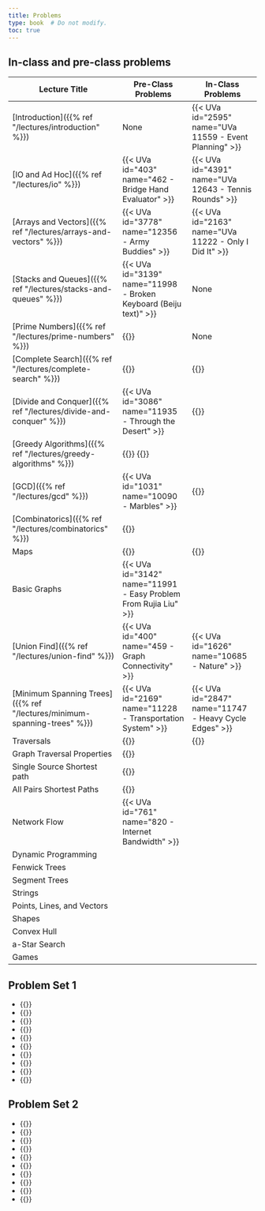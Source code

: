```yaml
---
title: Problems
type: book  # Do not modify.
toc: true
---
```


## In-class and pre-class problems

| Lecture Title                                                            | Pre-Class Problems                                                                           | In-Class Problems                                       |
|--------------------------------------------------------------------------|----------------------------------------------------------------------------------------------|---------------------------------------------------------|
| [Introduction]({{% ref "/lectures/introduction" %}})                     | None                                                                                         | {{< UVa id="2595" name="UVa 11559 - Event Planning" >}} |
| [IO and Ad Hoc]({{% ref "/lectures/io" %}})                              | {{< UVa id="403" name="462 - Bridge Hand Evaluator" >}}                                      | {{< UVa id="4391" name="UVa 12643 - Tennis Rounds" >}}  |
| [Arrays and Vectors]({{% ref "/lectures/arrays-and-vectors" %}})         | {{< UVa id="3778" name="12356 - Army Buddies" >}}                                            | {{< UVa id="2163"  name="UVa 11222 - Only I Did It" >}} |
| [Stacks and Queues]({{% ref "/lectures/stacks-and-queues" %}})           | {{< UVa id="3139" name="11998 - Broken Keyboard (Beiju text)" >}}                            | None                                                    |
| [Prime Numbers]({{% ref "/lectures/prime-numbers" %}})                   | {{<UVa id="484" name="543 - Goldbach’s Conjecture" >}}                                       | None                                                    |
| [Complete Search]({{% ref "/lectures/complete-search" %}})               | {{<UVa id="666" name="725 - Division" >}}                                                    | {{<UVa id="691" name="750 - 8 Queens Chess Problem" >}} |
| [Divide and Conquer]({{% ref "/lectures/divide-and-conquer" %}})         | {{< UVa id="3086" name="11935 - Through the Desert" >}}                                      | {{<UVa id="3344" name="12192 - Grapevine">}}            |
| [Greedy Algorithms]({{% ref "/lectures/greedy-algorithms" %}})           | {{<UVa id="1659" name="10718 - Bit Mask" >}} {{<UVa id="3743" name="12321 - Gas Station" >}} |                                                         |
| [GCD]({{% ref "/lectures/gcd" %}})                                       | {{< UVa id="1031" name="10090 - Marbles" >}}                                                 | {{<UVa id="1045" name="10104 - Euclid Problem">}}       |
| [Combinatorics]({{% ref "/lectures/combinatorics" %}})                   | {{<UVa id="1482" name="10541 - Stripe" >}}                                                   |                                                         |
| Maps                                                                     | {{<UVa id="2261" name="11286 - Conformity">}}                                                | {{<UVa id="1086" name="10145 - Lock Manager">}}         |
| Basic Graphs                                                             | {{< UVa id="3142" name="11991 - Easy Problem From Rujia Liu" >}}                             |                                                         |
| [Union Find]({{% ref "/lectures/union-find" %}})                         | {{< UVa id="400" name="459 - Graph Connectivity" >}}                                         | {{< UVa id="1626" name="10685 - Nature" >}}             |
| [Minimum Spanning Trees]({{% ref "/lectures/minimum-spanning-trees" %}}) | {{< UVa id="2169" name="11228 - Transportation System" >}}                                   | {{< UVa id="2847" name="11747 - Heavy  Cycle Edges" >}} |
| Traversals                                                               | {{<UVa id="3104" name="11953 - Battleships" >}}                                              | {{<UVa id="3544" name="1103 - Ancient Messages">}}                                                        |
| Graph Traversal Properties                                               | {{<UVa id="1057" name="10116 - Robot Motion">}}                                              |                                                         |
| Single Source Shortest path                                              | {{<UVa id="370" name="429 - Word Transformation" >}}                                         |                                                         |
| All Pairs Shortest Paths                                                 | {{<UVa id="762" name="821 - Page Hopping" >}}                                                |                                                         |
| Network Flow                                                             | {{< UVa id="761" name="820 - Internet Bandwidth" >}}                                         |                                                         |
| Dynamic Programming                                                      |                                                                                              |                                                         |
| Fenwick Trees                                                            |                                                                                              |                                                         |
| Segment Trees                                                            |                                                                                              |                                                         |
| Strings                                                                  |                                                                                              |                                                         |
| Points, Lines, and Vectors                                               |                                                                                              |                                                         |
| Shapes                                                                   |                                                                                              |                                                         |
| Convex Hull                                                              |                                                                                              |                                                         |
| a-Star Search                                                            |                                                                                              |                                                         |
| Games                                                                    |                                                                                              |                                                         |

## Problem Set 1

- {{<UVa id="455" name="514 - Rails">}}
- {{<UVa id="919" name="978 - Lemmings Battle!">}}
- {{<UVa id="1113" name="10172 - The Lonesome Cargo Distributor">}}
- {{<UVa id="1842" name="10901 - Ferry Loading III">}}
- {{<UVa id="1975" name="11034 - Ferry Loading IV">}}
- {{<UVa id="2077" name="11136 - Hoax or what">}}
- {{<UVa id="2619" name="11572 - Unique Snowflakes">}}
- {{<UVa id="3146" name="11995 - I Can Guess the Data Structure!">}}
- {{<UVa id="3503" name="1062 - Containers">}}
- {{<UVa id="3644" name="1203 - Argus">}}

## Problem Set 2

- {{<UVa id="1168" name="10227 - Forests">}}
- {{<UVa id="1836" name="10895 - Matrix Transpose">}}
- {{<UVa id="2272" name="11297 - Census">}}
- {{<UVa id="2545" name="11550 - Demanding Dilemma">}}
- {{<UVa id="3238" name="12086 - Potentiometers">}}
- {{<UVa id="3638" name="1197 - The Suspects">}}
- {{<UVa id="3673" name="1232 - SKYLINE">}}
- {{<UVa id="3977" name="12532 - Interval Product">}}
- {{<UVa id="540" name="599 - The Forrest for the Trees">}}
- {{<UVa id="734" name="793 - Network Connections">}}

